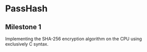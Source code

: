 # PassHash

## Milestone 1

Implementing the SHA-256 encryption algorithm on the CPU using exclusively C syntax.